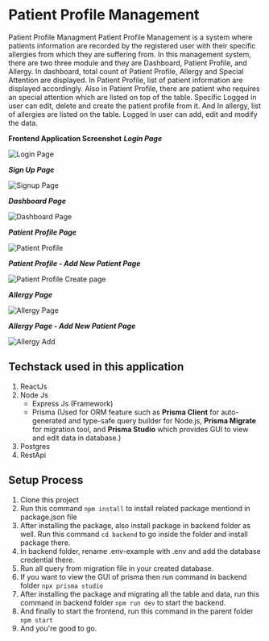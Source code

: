 # Patient Profile Management
Patient Profile Managment
Patient Profile Management is a system where patients information are recorded by the registered user with their specific allergies from which they are suffering from. In this management system, there are two three module and they are Dashboard, Patient Profile, and Allergy. In dashboard, total count of Patient Profile, Allergy and Special Attention are displayed. In Patient Profile, list of patient information are displayed accordingly. Also in Patient Profile, there are patient who requires an special attention which are listed on top of the table. Specific Logged in user can edit, delete and create the patient profile from it. And In allergy, list of allergies are listed on the table. Logged In user can add, edit and modify the data.

**Frontend Application Screenshot**
_**Login Page**_

![Login Page](https://github.com/ajaydangol014/patient-profile-management/assets/26766776/6922b9eb-f3d3-4d08-96a6-11a46e098089)

_**Sign Up Page**_

![Signup Page](https://github.com/ajaydangol014/patient-profile-management/assets/26766776/b0a9115e-949e-41b7-b29f-d9403d7bbf3d)

_**Dashboard Page**_

![Dashboard Page](https://github.com/ajaydangol014/patient-profile-management/assets/26766776/d86165bb-762b-47b7-92f7-4b5ce45dc5f4)

_**Patient Profile Page**_

![Patient Profile](https://github.com/ajaydangol014/patient-profile-management/assets/26766776/1038d4bf-21a7-41e7-80b3-b2f0ac4b214f)


_**Patient Profile - Add New Patient Page**_

![Patient Profile Create page](https://github.com/ajaydangol014/patient-profile-management/assets/26766776/cd8a18bd-883a-4bc8-b217-6c290cd77a90)

_**Allergy Page**_

![Allergy Page](https://github.com/ajaydangol014/patient-profile-management/assets/26766776/612d5b3d-5ede-4389-ab3b-65ce8784e3ab)

_**Allergy Page - Add New Patient Page**_

![Allergy Add](https://github.com/ajaydangol014/patient-profile-management/assets/26766776/47254d51-cdb7-42a1-bcfe-1d0c0a02869a)

**Techstack used in this application**
--------
1. ReactJs
2. Node Js 
      - Express Js (Framework)
      - Prisma (Used for ORM feature such as **Prisma Client** for auto-generated and type-safe query builder for Node.js, **Prisma Migrate** for migration tool, and **Prisma Studio** which provides GUI to view and edit data in database.)
 3. Postgres
 4. RestApi

**Setup Process**
----
1. Clone this project
2. Run this command ```npm install``` to install related package mentiond in package.json file
3. After installing the package, also install package in backend folder as well. Run this command ```cd backend``` to go inside the folder and install package there.
4. In backend folder, rename .env-example with .env and add the database credential there.
5. Run all query from migration file in your created database.
6. If you want to view the GUI of prisma then run command in backend folder ```npx prisma studio```
7. After installing the package and migrating all the table and data, run this command in backend folder ```npm run dev``` to start the backend.
8. And finally to start the frontend, run this command in the parent folder ```npm start```
9. And you're good to go.
